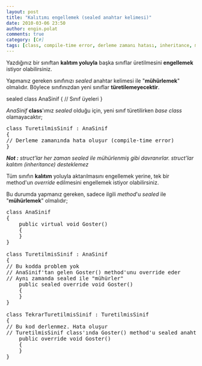 ```yaml
---
layout: post
title: "Kalıtımı engellemek (sealed anahtar kelimesi)"
date: 2010-03-06 23:50
author: engin.polat
comments: true
category: [C#]
tags: [class, compile-time error, derleme zamanı hatası, inheritance, method, override, sealed, struct]
---
```

Yazdığınız bir sınıftan **kalıtım yoluyla** başka sınıflar üretilmesini **engellemek** istiyor olabilirsiniz.

Yapmanız gereken sınıfınızı *sealed* anahtar kelimesi ile "**mühürlemek**" olmalıdır. Böylece sınıfınızdan yeni sınıflar **türetilemeyecektir**.



sealed class AnaSinif
{
// Sınıf üyeleri
}</pre>

*AnaSinif* **class**'ımız *sealed* olduğu için, yeni sınıf türetilirken *base class* olamayacaktır;

<pre class="brush:csharp">class TuretilmisSinif : AnaSinif
{
// Derleme zamanında hata oluşur (compile-time error)
}</pre>

***Not :** struct'lar her zaman sealed ile mühürlenmiş gibi davranırlar. struct'lar kalıtım (inheritance) desteklemez*

Tüm sınıfın **kalıtım** yoluyla aktarılmasını engellemek yerine, tek bir method'un *override* edilmesini engellemek istiyor olabilirsiniz.

Bu durumda yapmanız gereken, sadece ilgili *method*'u *sealed* ile "**mühürlemek**" olmalıdır;

<pre class="brush:csharp">class AnaSinif
{
    public virtual void Goster()
    {
    }
}

class TuretilmisSinif : AnaSinif
{
// Bu kodda problem yok
// AnaSinif'tan gelen Goster() method'unu override eder
// Aynı zamanda sealed ile "mühürler"
    public sealed override void Goster()
    {
    }
}

class TekrarTuretilmisSinif : TuretilmisSinif
{
// Bu kod derlenmez. Hata oluşur
// TuretilmisSinif class'ında Goster() method'u sealed anahtar kelimesi ile "mühürlenmişti"
    public override void Goster()
    {
    }
}


